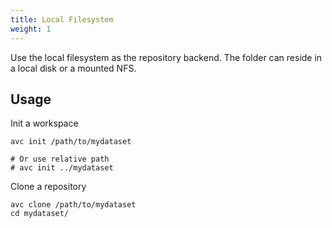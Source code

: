 ```yaml
---
title: Local Filesystem
weight: 1
---
```


Use the local filesystem as the repository backend. The folder can reside in a local disk or a mounted NFS.

## Usage
Init a workspace

```shell
avc init /path/to/mydataset

# Or use relative path
# avc init ../mydataset
```

Clone a repository

```shell
avc clone /path/to/mydataset
cd mydataset/
```